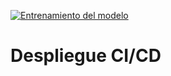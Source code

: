 [![Entrenamiento del modelo](https://github.com/aarualest/despliegue_CI_CD/actions/workflows/pipeline_train.yml/badge.svg)](https://github.com/aarualest/despliegue_CI_CD/actions/workflows/pipeline_train.yml)

# Despliegue CI/CD